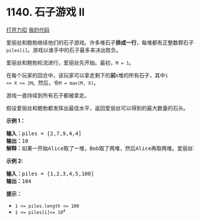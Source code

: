 # 1140. 石子游戏 II

[打开力扣](https://leetcode.cn/problems/stone-game-ii) [我的代码](1140.stone_game_ii.py)

爱丽丝和鲍勃继续他们的石子游戏。许多堆石子<strong>排成一行</strong>，每堆都有正整数颗石子<code>piles[i]</code>。游戏以谁手中的石子最多来决出胜负。

爱丽丝和鲍勃轮流进行，爱丽丝先开始。最初，<code>M = 1</code>。

在每个玩家的回合中，该玩家可以拿走剩下的<strong>前</strong><code>X</code>堆的所有石子，其中<code>1 <= X <= 2M</code>。然后，令<code>M = max(M, X)</code>。

游戏一直持续到所有石子都被拿走。

假设爱丽丝和鲍勃都发挥出最佳水平，返回爱丽丝可以得到的最大数量的石头。



<strong>示例 1：</strong>

<pre>
<strong>输入：</strong>piles = [2,7,9,4,4]
<strong>输出：</strong>10
<strong>解释：</strong>如果一开始Alice取了一堆，Bob取了两堆，然后Alice再取两堆。爱丽丝可以得到2 + 4 + 4 = 10堆。如果Alice一开始拿走了两堆，那么Bob可以拿走剩下的三堆。在这种情况下，Alice得到2 + 7 = 9堆。返回10，因为它更大。
</pre>

<strong>示例 2:</strong>

<pre>
<strong>输入：</strong>piles = [1,2,3,4,5,100]
<strong>输出：</strong>104
</pre>



<strong>提示：</strong>

<ul>
	<li><code>1 <= piles.length <= 100</code></li>
	<li><meta charset="UTF-8" /><code>1 <= piles[i]<= 10<sup>4</sup></code></li>
</ul>
